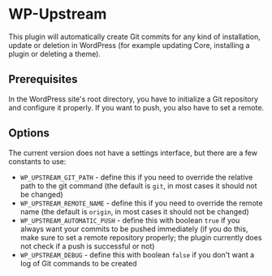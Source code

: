 WP-Upstream
===========

This plugin will automatically create Git commits for any kind of installation, update or deletion in WordPress (for example updating Core, installing a plugin or deleting a theme).

Prerequisites
-------------

In the WordPress site's root directory, you have to initialize a Git repository and configure it properly. If you want to push, you also have to set a remote.

Options
-------

The current version does not have a settings interface, but there are a few constants to use:

* `WP_UPSTREAM_GIT_PATH` - define this if you need to override the relative path to the git command (the default is `git`, in most cases it should not be changed)
* `WP_UPSTREAM_REMOTE_NAME` - define this if you need to override the remote name (the default is `origin`, in most cases it should not be changed)
* `WP_UPSTREAM_AUTOMATIC_PUSH` - define this with boolean `true` if you always want your commits to be pushed immediately (if you do this, make sure to set a remote repository properly; the plugin currently does not check if a push is successful or not)
* `WP_UPSTREAM_DEBUG` - define this with boolean `false` if you don't want a log of Git commands to be created
